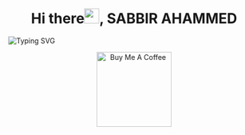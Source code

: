 <h1 align ='center'> Hi there<img src="https://media.giphy.com/media/hvRJCLFzcasrR4ia7z/giphy.gif" width="30px">, SABBIR AHAMMED</h1>

![Typing SVG](https://readme-typing-svg.herokuapp.com?size=19&color=D085F7&background=0B0B0B00&lines=I+am+a+Front-End+Web+Developer;JavaScript+--%3EReact+JS+--%3ETailwind+CSS)

<p align="center">
<a href="https://github.com/0SABBIR0" target="_blank"><img src="https://cdn.buymeacoffee.com/buttons/v2/default-red.png" alt="Buy Me A Coffee" width="150" ></a>
  </p>

